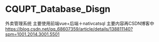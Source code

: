 # CQUPT_Database_Disgn
外卖管理系统
主要使用前端vue+后端＋nativcatsql
主要内容再CSDN博客中
https://blog.csdn.net/qq_68607359/article/details/138811140?spm=1001.2014.3001.5501
